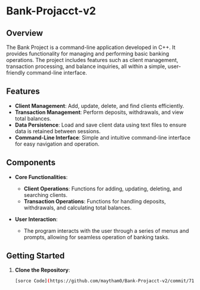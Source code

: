 # Bank-Projacct-v2

## Overview
The Bank Project is a command-line application developed in C++. It provides functionality for managing and performing basic banking operations. The project includes features such as client management, transaction processing, and balance inquiries, all within a simple, user-friendly command-line interface.

## Features
- **Client Management**: Add, update, delete, and find clients efficiently.
- **Transaction Management**: Perform deposits, withdrawals, and view total balances.
- **Data Persistence**: Load and save client data using text files to ensure data is retained between sessions.
- **Command-Line Interface**: Simple and intuitive command-line interface for easy navigation and operation.

## Components
- **Core Functionalities**:
  - **Client Operations**: Functions for adding, updating, deleting, and searching clients.
  - **Transaction Operations**: Functions for handling deposits, withdrawals, and calculating total balances.
  
- **User Interaction**:
  - The program interacts with the user through a series of menus and prompts, allowing for seamless operation of banking tasks.

## Getting Started
1. **Clone the Repository**:
   ```bash
   [sorce Code](https://github.com/maytham0/Bank-Projacct-v2/commit/712f7186bb338271c283a9b13bf1b6d08abb67f6)
